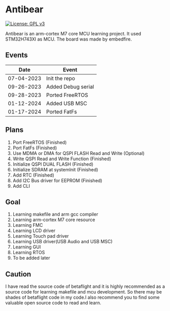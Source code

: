 # Antibear

[![License: GPL v3](https://img.shields.io/badge/License-GPLv3-blue.svg)](https://www.gnu.org/licenses/gpl-3.0) 

Antibear is an arm-cortex M7 core MCU learning project. It used STM32H743XI as MCU. The board was made by embedfire.

## Events

| Date  | Event |
| - | - |
| 07-04-2023 | Init the repo |
| 09-26-2023 | Added Debug serial |
| 09-28-2023 | Ported FreeRTOS |
| 01-12-2024 | Added USB MSC |
| 01-17-2024 | Ported FatFs |

## Plans
1. Port FreeRTOS (Finished)
2. Port FatFs (Finished)
3. Use MDMA or DMA for QSPI FLASH Read and Write (Optional)
4. Write QSPI Read and Write Function (Finished)
5. Initialize QSPI DUAL FLASH (Finished)
6. Initialize SDRAM at systemInit (Finished)
7. Add RTC (Finished)
8. Add I2C Bus driver for EEPROM (Finished)
9. Add CLI

## Goal
1. Learning makefile and arm gcc compiler
2. Learning arm-cortex M7 core resource
3. Learning FMC
4. Learning LCD driver
5. Learning Touch pad driver
6. Learning USB driver(USB Audio and USB MSC)
7. Learning GUI
8. Learning RTOS
9. To be added later

## Caution
I have read the source code of betaflight and it is highly recommended as a source code for learning makefile and mcu development. So there may be shades of betaflight code in my code.I also recommend you to find some valuable open source code to read and learn.